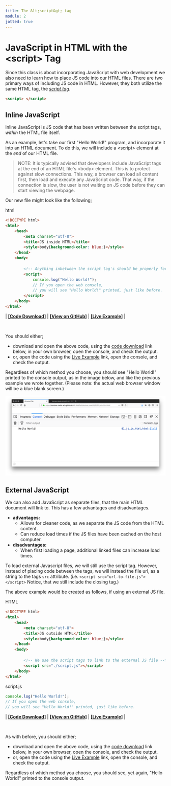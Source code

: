 ```yaml
---
title: The &lt;script&gt; tag
module: 2
jotted: true
---
```


# JavaScript in HTML with the &lt;script&gt; Tag

Since this class is about incorporating JavaScript with web development we also need to learn how to place JS code into our HTML files. There are two primary ways of including JS code in HTML. However, they both utilize the same HTML tag, the [_script tag_](https://developer.mozilla.org/en-US/docs/Web/HTML/Element/script).

```html
<script> </script>
```

## Inline JavaScript

Inline JavaScript is JS code that has been written between the script tags, _within_ the HTML file itself.

As an example, let's take our first "Hello World!" program, and incorporate it into an HTML document. To do this, we will include a &lt;script&gt; element at the _end_ of our HTML file.

> NOTE: It is typically advised that developers include JavaScript tags at the end of an HTML file's &lt;body&gt; element. This is to protect against slow connections. This way, a browser can load all content first, then load and execute any JavaScript code. That way, if the connection is slow, the user is not waiting on JS code before they can start viewing the webpage.

Our new file might look like the following;

<div id="code-heading">html</div>


```html
<!DOCTYPE html>
<html>
    <head>
        <meta charset="utf-8">
        <title>JS inside HTML</title>
        <style>body{background-color: blue;}</style>
    </head>
    <body>

        <!-- Anything inbetween the script tag's should be properly formatted JS -->
        <script>
            console.log("Hello World!");
            // If you open the web console,
            // you will see "Hello World!" printed, just like before.
        </script>
    </body>
</html>
```


| [**[Code Download]**](https://github.com/Montana-Media-Arts/441-WebTech/raw/master/lecture_code/02/01/01_js_in_html.html.zip) | [**[View on GitHub]**](https://github.com/Montana-Media-Arts/441-WebTech/tree/master/lecture_code/02/01/01_js_in_html.html) | [**[Live Example]**](https://montana-media-arts.github.io/441-WebTech/lecture_code/02/01/01_js_in_html.html) |

<br />


You should either;

- download and open the above code, using the [code download](https://github.com/Montana-Media-Arts/441-WebTech/raw/master/lecture_code/02/01/01_js_in_html.html.zip) link below, in your own browser, open the console, and check the output.
- or, open the code using the [Live Example](https://montana-media-arts.github.io/441-WebTech/lecture_code/02/01/01_js_in_html.html) link, open the console, and check the output.

Regardless of which method you choose, you should see "Hello World!" printed to the console output, as in the image below, and like the previous example we wrote together. (Please note: the actual web browser window will be a blue blank screen.)


![Example of 'Hello World!' in browser console](../imgs/js_in_html.png "Example of 'Hello World!' in browser console")


## External JavaScript

We can also add JavaScript as separate files, that the main HTML document will link to. This has a few advantages and disadvantages.

- **advantages:**
    - Allows for cleaner code, as we separate the JS code from the HTML content.
    - Can reduce load times if the JS files have been cached on the host computer.
- **disadvantages:**
    - When first loading a page, additional linked files can increase load times.

To load external Javascript files, we will still use the script tag. However, instead of placing code between the tags, we will instead the file url, as a string to the tags `src` attribute. (i.e. `<script src="url-to-file.js"></script>` Notice, that we still include the closing tag.)

The above example would be created as follows, if using an external JS file.

<div id="code-heading">HTML</div>

```html
<!DOCTYPE html>
<html>
    <head>
        <meta charset="utf-8">
        <title>JS outside HTML</title>
        <style>body{background-color: blue;}</style>
    </head>
    <body>

        <!-- We use the script tags to link to the external JS file -->
        <script src="./script.js"></script>
    </body>
</html>
```


<div id="code-ruler"></div>
<div id="code-heading">script.js</div>

```js
console.log("Hello World!");
// If you open the web console,
// you will see "Hello World!" printed, just like before.
```



| [**[Code Download]**](https://github.com/Montana-Media-Arts/441-WebTech/raw/master/lecture_code/02/02/02_js_outside_html.zip) | [**[View on GitHub]**](https://github.com/Montana-Media-Arts/441-WebTech/tree/master/lecture_code/02/02/) | [**[Live Example]**](https://montana-media-arts.github.io/441-WebTech/lecture_code/02/02/02_js_outside_html.html) |

<br />


As with before, you should either;

- download and open the above code, using the [code download](https://github.com/Montana-Media-Arts/441-WebTech/raw/master/lecture_code/02/02/02_js_outside_html.zip) link below, in your own browser, open the console, and check the output.
- or, open the code using the [Live Example](https://montana-media-arts.github.io/441-WebTech/lecture_code/02/02/02_js_outside_html.html) link, open the console, and check the output.

Regardless of which method you choose, you should see, yet again, "Hello World!" printed to the console output.
